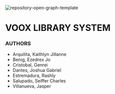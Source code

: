 ![repository-open-graph-template](https://github.com/Torehpies/OOP_LibrarySystem/assets/88134704/5da4248f-287c-44ce-9499-9e8d291da825)
# VOOX LIBRARY SYSTEM
### AUTHORS
- Arquilita, Kaithlyn Jillanne
- Benig, Ezedrex Jo
- Cristobal, Genrei
- Dantes, Joshua Gabriel
- Estremadura, Rashly
- Salupado, Seiffer Charles
- Villanueva, Jasper

